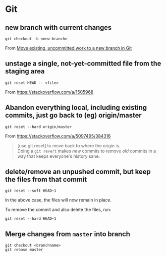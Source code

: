 # Git

## new branch with current changes

`git checkout -b <new-branch>`

From [Move existing, uncommitted work to a new branch in Git](https://stackoverflow.com/questions/1394797/)

## unstage a single, not-yet-committed file from the staging area

`git reset HEAD -- <file>`

From <https://stackoverflow.com/a/1505968>

## Abandon everything local, including existing commits, just go back to (eg) origin/master

`git reset --hard origin/master`

From <https://stackoverflow.com/a/5097495/384316>

> [use git reset] to move back to where the origin is.  
> Doing a `git revert` makes *new* commits to remove *old* commits in a way that keeps everyone's history sane.

## delete/remove an unpushed commit, but keep the files from that commit

`git reset --soft HEAD~1`

In the above case, the files will now remain in place.

To remove the commit and also delete the files, run:

`git reset --hard HEAD~1`

## Merge changes from `master` into branch

`git checkout <branchname>`  
`git rebase master`